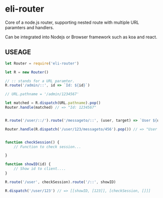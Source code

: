 # eli-router

Core of a node.js router, supporting nested route with multiple URL paramters and handlers.

Can be integrated into Nodejs or Browser framework such as koa and react.

## USEAGE

``` js
let Router = require('eli-router')

let R = new Router()

// :: stands for a URL paramter.
R.route('/admin/::', id => `Id: ${id}`)

// URL.pathname = '/admin/1234567'

let matched = R.dispatch(URL.pathname).pop()
Router.handle(matched) // => "Id: 1234567"


R.route('/user/::/').route('/messageto/::', (user, target) => `User ${user} send message to id ${target}`)

Router.handle(R.dispatch('/user/123/messageto/456').pop()) // => "User 123 send message to id 456"


function checkSession() {
    // Function to check session...

}

function showID(id) {
    // Show id to client....
}

R.route('/user', checkSession).route('/::', showID)

R.dispatch('/user/123') // => [[showID, [123]], [checkSession, []]]



```